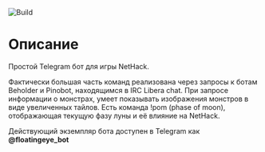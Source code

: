 ![Build](https://github.com/weirdvic/floating-eye/actions/workflows/main.yml/badge.svg)
# Описание
Простой Telegram бот для игры NetHack.

Фактически большая часть команд реализована через запросы к ботам Beholder и Pinobot, находящимся в IRC Libera chat.
При запросе информации о монстрах, умеет показывать изображения монстров в виде увеличенных тайлов.
Есть команда !pom (phase of moon), отображающая текущую фазу луны и её влияние на NetHack.

Действующий экземпляр бота доступен в Telegram как __@floatingeye_bot__
